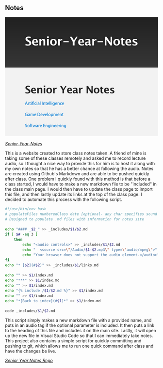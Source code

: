 ## Notes

![Website Photo where Notes are stored](/images/notes.png)

*[Senior-Year-Notes](https://mattfossett.github.io/Senior-Year-Notes/)*

This is a website created to store class notes taken. A friend of mine is taking some of these classes remotely and asked me to record lecture audio, so I thought a nice way to provide this for him is to host it along with my own notes so that he has a better chance at following the audio. Notes are created using Github's Markdown and are able to be pushed quickly after class. 
One problem I quickly found with this method is that before a class started, I would have to make a new markdown file to be "included" in the class main page. I would then have to update the class page to import this file, and then lastly update its links at the top of the class page. I decided to automate this process with the following script. 

```bash
#!/usr/bin/env bash
# populateFiles numberedClass date [optional- any char specifies sound file inclusion]
# Designed to populate .md files with information for notes site

echo "#### _$2_" >> _includes/$1/$2.md
if [ $# -eq 3 ]
    then 
        echo "<audio controls>" >> _includes/$1/$2.md
        echo "  <source src=\"/Audio/$1-$2.mp3\" type=\"audio/mpeg\">" >> _includes/$1/$2.md
        echo "Your browser does not support the audio element.</audio>" >> _includes/$1/$2.md
fi
echo "* [$2](#$2)" >> _includes/$1/links.md

echo "" >> $1/index.md
echo "***" >> $1/index.md
echo "" >> $1/index.md
echo "{% include /$1/$2.md %}" >> $1/index.md
echo "" >> $1/index.md
echo "*[Back to index](#$1)*" >> $1/index.md

code _includes/$1/$2.md
```

This script simply makes a new markdown file with a provided name, and puts in an audio tag if the optional parameter is included. It then puts a link to the heading of this file and includes it on the main site. Lastly, it will open up the new file in Visual Studio Code so that I can immediately take notes. 
This project also contains a simple script for quickly committing and pushing to git, which allows me to run one quick command after class and have the changes be live. 

*[Senior Year Notes Repo](www.github.com/MattFossett/Senior-Year-Notes)*